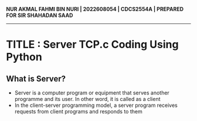 **NUR AKMAL FAHMI BIN NURI | 2022608054 | CDCS2554A | PREPARED FOR SIR SHAHADAN SAAD**
___
# TITLE : Server TCP.c Coding Using Python
## What is Server?
* Server is a computer program or equipment that serves another programme and its user. In other word, it is called as a client
* In the client-server programming model, a server program receives requests from client programs and responds to them
